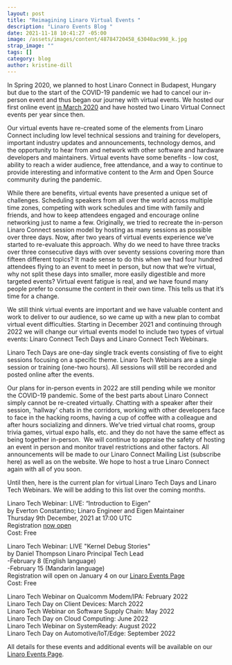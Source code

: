 ```yaml
---
layout: post
title: "Reimagining Linaro Virtual Events "
description: "Linaro Events Blog "
date: 2021-11-18 10:41:27 -05:00
image: /assets/images/content/48784720458_63040ac998_k.jpg
strap_image: ""
tags: []
category: blog
author: kristine-dill
---
```

In Spring 2020, we planned to host Linaro Connect in Budapest, Hungary but due to the start of the COVID-19 pandemic we had to cancel our in-person event and thus began our journey with virtual events. We hosted our first online event [in March 2020](https://connect.linaro.org/resources/ltd20/) and have hosted two Linaro Virtual Connect events per year since then.  

Our virtual events have re-created some of the elements from Linaro Connect including low level technical sessions and training for developers, important industry updates and announcements, technology demos, and the opportunity to hear from and network with other software and hardware developers and maintainers. Virtual events have some benefits - low cost, ability to reach a wider audience, free attendance, and a way to continue to provide interesting and informative content to the Arm and Open Source community during the pandemic.  

While there are benefits, virtual events have presented a unique set of challenges. Scheduling speakers from all over the world across multiple time zones, competing with work schedules and time with family and friends, and how to keep attendees engaged and encourage online networking just to name a few. Originally, we tried to recreate the in-person Linaro Connect session model by hosting as many sessions as possible over three days. Now, after two years of virtual events experience we’ve started to re-evaluate this approach. Why do we need to have three tracks over three consecutive days with over seventy sessions covering more than fifteen different topics? It made sense to do this when we had four hundred attendees flying to an event to meet in person, but now that we’re virtual, why not split these days into smaller, more easily digestible and more targeted events? Virtual event fatigue is real, and we have found many people prefer to consume the content in their own time. This tells us that it’s time for a change. 

We still think virtual events are important and we have valuable content and work to deliver to our audience, so we came up with a new plan to combat virtual event difficulties. Starting in December 2021 and continuing through 2022 we will change our virtual events model to include two types of virtual events: Linaro Connect Tech Days and Linaro Connect Tech Webinars. 

Linaro Tech Days are one-day single track events consisting of five to eight sessions focusing on a specific theme. Linaro Tech Webinars are a single session or training (one-two hours). All sessions will still be recorded and posted online after the events. 

Our plans for in-person events in 2022 are still pending while we monitor the COVID-19 pandemic. Some of the best parts about Linaro Connect simply cannot be re-created virtually. Chatting with a speaker after their session, ‘hallway' chats in the corridors, working with other developers face to face in the hacking rooms, having a cup of coffee with a colleague and after hours socializing and dinners. We’ve tried virtual chat rooms, group trivia games, virtual expo halls, etc. and they do not have the same effect as being together in-person.  We will continue to appraise the safety of hosting an event in person and monitor travel restrictions and other factors. All announcements will be made to our Linaro Connect Mailing List (subscribe here) as well as on the website. We hope to host a true Linaro Connect again with all of you soon. 

Until then, here is the current plan for virtual Linaro Tech Days and Linaro Tech Webinars. We will be adding to this list over the coming months. 

Linaro Tech Webinar: LIVE: “Introduction to Eigen” \
by Everton Constantino; Linaro Engineer and Eigen Maintainer\
Thursday 9th December, 2021 at 17:00 UTC\
Registration [now open](https://www.linaro.org/events/introduction-to-eigen/) \
Cost: Free

Linaro Tech Webinar: LIVE "Kernel Debug Stories"\
by Daniel Thompson Linaro Principal Tech Lead \
-February 8 (English language) \
-February 15 (Mandarin language)\
Registration will open on January 4 on our [Linaro Events Page](https://www.linaro.org/events) \
Cost: Free

Linaro Tech Webinar on Qualcomm Modem/IPA: February 2022\
Linaro Tech Day on Client Devices: March 2022 \
Linaro Tech Webinar on Software Supply Chain: May 2022\
Linaro Tech Day on Cloud Computing: June 2022 \
Linaro Tech Webinar on SystemReady: August 2022\
Linaro Tech Day on Automotive/IoT/Edge: September 2022

All details for these events and additional events will be available on our [Linaro Events Page](https://www.linaro.org/events).